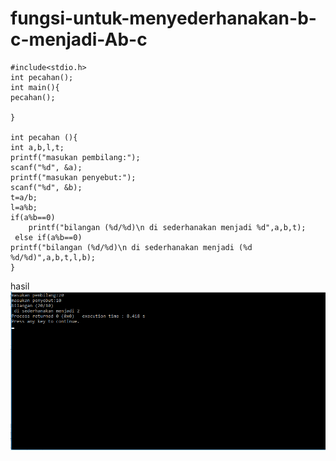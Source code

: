 # fungsi-untuk-menyederhanakan-b-c-menjadi-Ab-c

    #include<stdio.h>
    int pecahan();
    int main(){
    pecahan();

    }

    int pecahan (){
    int a,b,l,t;
    printf("masukan pembilang:");
    scanf("%d", &a);
    printf("masukan penyebut:");
    scanf("%d", &b);
    t=a/b;
    l=a%b;
    if(a%b==0)
        printf("bilangan (%d/%d)\n di sederhanakan menjadi %d",a,b,t);
     else if(a%b==0)
    printf("bilangan (%d/%d)\n di sederhanakan menjadi (%d %d/%d)",a,b,t,l,b);
    }
    
    
 hasil![img](https://github.com/Masdiaditia/fungsi-untuk-menyederhanakan-b-c-menjadi-Ab-c/blob/master/menyederhanakan.png?raw=true)
